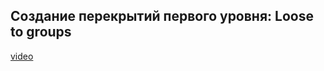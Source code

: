 ## Создание перекрытий первого уровня: Loose to groups

[video](https://player.softculture.cc/embed/online/DIK/DIK_1.1.11_L3-5_Loose_to_Groups_1)